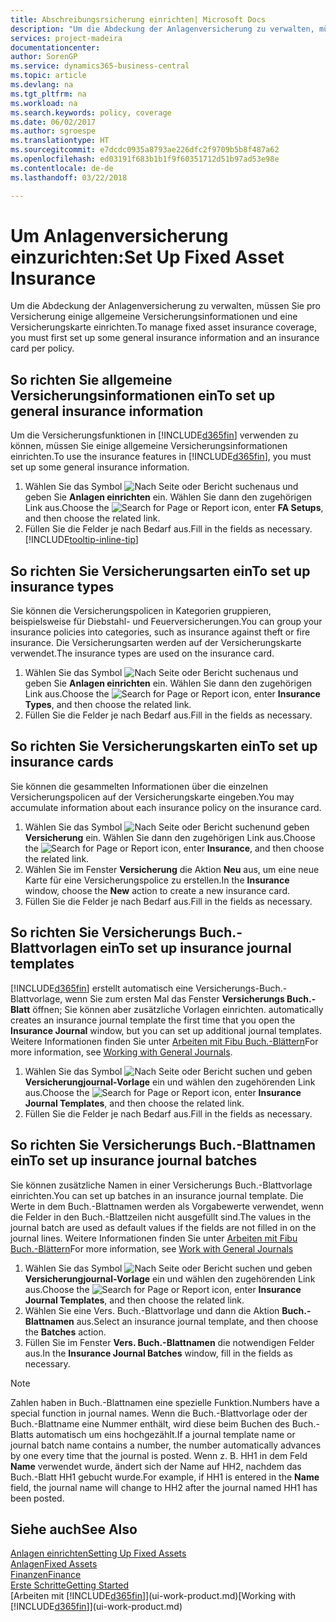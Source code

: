 ```yaml
---
title: Abschreibungsrsicherung einrichten| Microsoft Docs
description: "Um die Abdeckung der Anlagenversicherung zu verwalten, müssen Sie pro Versicherung einige allgemeine Versicherungsinformationen und eine Versicherungskarte einrichten."
services: project-madeira
documentationcenter: 
author: SorenGP
ms.service: dynamics365-business-central
ms.topic: article
ms.devlang: na
ms.tgt_pltfrm: na
ms.workload: na
ms.search.keywords: policy, coverage
ms.date: 06/02/2017
ms.author: sgroespe
ms.translationtype: HT
ms.sourcegitcommit: e7dcdc0935a8793ae226dfc2f9709b5b8f487a62
ms.openlocfilehash: ed03191f683b1b1f9f60351712d51b97ad53e98e
ms.contentlocale: de-de
ms.lasthandoff: 03/22/2018

---
```

# <a name="set-up-fixed-asset-insurance"></a><span data-ttu-id="5d443-103">Um Anlagenversicherung einzurichten:</span><span class="sxs-lookup"><span data-stu-id="5d443-103">Set Up Fixed Asset Insurance</span></span>
<span data-ttu-id="5d443-104">Um die Abdeckung der Anlagenversicherung zu verwalten, müssen Sie pro Versicherung einige allgemeine Versicherungsinformationen und eine Versicherungskarte einrichten.</span><span class="sxs-lookup"><span data-stu-id="5d443-104">To manage fixed asset insurance coverage, you must first set up some general insurance information and an insurance card per policy.</span></span>

## <a name="to-set-up-general-insurance-information"></a><span data-ttu-id="5d443-105">So richten Sie allgemeine Versicherungsinformationen ein</span><span class="sxs-lookup"><span data-stu-id="5d443-105">To set up general insurance information</span></span>
<span data-ttu-id="5d443-106">Um die Versicherungsfunktionen in [!INCLUDE[d365fin](includes/d365fin_md.md)]  verwenden zu können, müssen Sie einige allgemeine Versicherungsinformationen einrichten.</span><span class="sxs-lookup"><span data-stu-id="5d443-106">To use the insurance features in [!INCLUDE[d365fin](includes/d365fin_md.md)], you must set up some general insurance information.</span></span>  

1. <span data-ttu-id="5d443-107">Wählen Sie das Symbol ![Nach Seite oder Bericht suchen ](media/ui-search/search_small.png "Nach Seite oder Bericht suchen")aus und geben Sie **Anlagen einrichten** ein. Wählen Sie dann den zugehörigen Link aus.</span><span class="sxs-lookup"><span data-stu-id="5d443-107">Choose the ![Search for Page or Report](media/ui-search/search_small.png "Search for Page or Report icon") icon, enter **FA Setups**, and then choose the related link.</span></span>  
2. <span data-ttu-id="5d443-108">Füllen Sie die Felder je nach Bedarf aus.</span><span class="sxs-lookup"><span data-stu-id="5d443-108">Fill in the fields as necessary.</span></span> [!INCLUDE[tooltip-inline-tip](includes/tooltip-inline-tip_md.md)]  

## <a name="to-set-up-insurance-types"></a><span data-ttu-id="5d443-109">So richten Sie Versicherungsarten ein</span><span class="sxs-lookup"><span data-stu-id="5d443-109">To set up insurance types</span></span>
<span data-ttu-id="5d443-110">Sie können die Versicherungspolicen in Kategorien gruppieren, beispielsweise für Diebstahl- und Feuerversicherungen.</span><span class="sxs-lookup"><span data-stu-id="5d443-110">You can group your insurance policies into categories, such as insurance against theft or fire insurance.</span></span> <span data-ttu-id="5d443-111">Die Versicherungsarten werden auf der Versicherungskarte verwendet.</span><span class="sxs-lookup"><span data-stu-id="5d443-111">The insurance types are used on the insurance card.</span></span>

1. <span data-ttu-id="5d443-112">Wählen Sie das Symbol ![Nach Seite oder Bericht suchen ](media/ui-search/search_small.png "Nach Seite oder Bericht suchen")aus und geben Sie **Anlagen einrichten** ein. Wählen Sie dann den zugehörigen Link aus.</span><span class="sxs-lookup"><span data-stu-id="5d443-112">Choose the ![Search for Page or Report](media/ui-search/search_small.png "Search for Page or Report icon") icon, enter **Insurance Types**, and then choose the related link.</span></span>  
2. <span data-ttu-id="5d443-113">Füllen Sie die Felder je nach Bedarf aus.</span><span class="sxs-lookup"><span data-stu-id="5d443-113">Fill in the fields as necessary.</span></span>

## <a name="to-set-up-insurance-cards"></a><span data-ttu-id="5d443-114">So richten Sie Versicherungskarten ein</span><span class="sxs-lookup"><span data-stu-id="5d443-114">To set up insurance cards</span></span>
<span data-ttu-id="5d443-115">Sie können die gesammelten Informationen über die einzelnen Versicherungspolicen auf der Versicherungskarte eingeben.</span><span class="sxs-lookup"><span data-stu-id="5d443-115">You may accumulate information about each insurance policy on the insurance card.</span></span>  

1. <span data-ttu-id="5d443-116">Wählen Sie das Symbol ![Nach Seite oder Bericht suchen](media/ui-search/search_small.png "Nach Seite oder Bericht suchen")und geben **Versicherung** ein. Wählen Sie dann den zugehörigen Link aus.</span><span class="sxs-lookup"><span data-stu-id="5d443-116">Choose the ![Search for Page or Report](media/ui-search/search_small.png "Search for Page or Report icon") icon, enter **Insurance**, and then choose the related link.</span></span>  
2. <span data-ttu-id="5d443-117">Wählen Sie im Fenster **Versicherung** die Aktion **Neu** aus, um eine neue Karte für eine Versicherungspolice zu erstellen.</span><span class="sxs-lookup"><span data-stu-id="5d443-117">In the **Insurance** window, choose the **New** action to create a  new insurance card.</span></span>  
3. <span data-ttu-id="5d443-118">Füllen Sie die Felder je nach Bedarf aus.</span><span class="sxs-lookup"><span data-stu-id="5d443-118">Fill in the fields as necessary.</span></span>

## <a name="to-set-up-insurance-journal-templates"></a><span data-ttu-id="5d443-119">So richten Sie Versicherungs Buch.-Blattvorlagen ein</span><span class="sxs-lookup"><span data-stu-id="5d443-119">To set up insurance journal templates</span></span>
[!INCLUDE[d365fin](includes/d365fin_md.md)]<span data-ttu-id="5d443-120"> erstellt automatisch eine Versicherungs-Buch.-Blattvorlage, wenn Sie zum ersten Mal das Fenster **Versicherungs Buch.-Blatt** öffnen; Sie können aber zusätzliche Vorlagen einrichten.</span><span class="sxs-lookup"><span data-stu-id="5d443-120"> automatically creates an insurance journal template the first time that you open the **Insurance Journal** window, but you can set up additional journal templates.</span></span> <span data-ttu-id="5d443-121">Weitere Informationen finden Sie unter [Arbeiten mit Fibu Buch.-Blättern](ui-work-general-journals.md)</span><span class="sxs-lookup"><span data-stu-id="5d443-121">For more information, see [Working with General Journals](ui-work-general-journals.md).</span></span>  

1. <span data-ttu-id="5d443-122">Wählen Sie das Symbol ![Nach Seite oder Bericht suchen](media/ui-search/search_small.png "Nach Seite oder Bericht suchen") und geben **Versicherungjournal-Vorlage** ein und wählen den zugehörenden Link aus.</span><span class="sxs-lookup"><span data-stu-id="5d443-122">Choose the ![Search for Page or Report](media/ui-search/search_small.png "Search for Page or Report icon") icon, enter **Insurance Journal Templates**, and then choose the related link.</span></span>  
2. <span data-ttu-id="5d443-123">Füllen Sie die Felder je nach Bedarf aus.</span><span class="sxs-lookup"><span data-stu-id="5d443-123">Fill in the fields as necessary.</span></span>

## <a name="to-set-up-insurance-journal-batches"></a><span data-ttu-id="5d443-124">So richten Sie Versicherungs Buch.-Blattnamen ein</span><span class="sxs-lookup"><span data-stu-id="5d443-124">To set up insurance journal batches</span></span>
<span data-ttu-id="5d443-125">Sie können zusätzliche Namen in einer Versicherungs Buch.-Blattvorlage einrichten.</span><span class="sxs-lookup"><span data-stu-id="5d443-125">You can set up batches in an insurance journal template.</span></span> <span data-ttu-id="5d443-126">Die Werte in dem Buch.-Blattnamen werden als Vorgabewerte verwendet, wenn die Felder in den Buch.-Blattzeilen nicht ausgefüllt sind.</span><span class="sxs-lookup"><span data-stu-id="5d443-126">The values in the journal batch are used as default values if the fields are not filled in on the journal lines.</span></span> <span data-ttu-id="5d443-127">Weitere Informationen finden Sie unter [Arbeiten mit Fibu Buch.-Blättern](ui-work-general-journals.md)</span><span class="sxs-lookup"><span data-stu-id="5d443-127">For more information, see [Work with General Journals](ui-work-general-journals.md)</span></span>  

1. <span data-ttu-id="5d443-128">Wählen Sie das Symbol ![Nach Seite oder Bericht suchen](media/ui-search/search_small.png "Nach Seite oder Bericht suchen") und geben **Versicherungjournal-Vorlage** ein und wählen den zugehörenden Link aus.</span><span class="sxs-lookup"><span data-stu-id="5d443-128">Choose the ![Search for Page or Report](media/ui-search/search_small.png "Search for Page or Report icon") icon, enter **Insurance Journal Templates**, and then choose the related link.</span></span>  
2. <span data-ttu-id="5d443-129">Wählen Sie eine Vers. Buch.-Blattvorlage und dann die Aktion **Buch.-Blattnamen** aus.</span><span class="sxs-lookup"><span data-stu-id="5d443-129">Select an insurance journal template, and then choose the **Batches** action.</span></span>
3. <span data-ttu-id="5d443-130">Füllen Sie im Fenster **Vers. Buch.-Blattnamen** die notwendigen Felder aus.</span><span class="sxs-lookup"><span data-stu-id="5d443-130">In the **Insurance Journal Batches** window, fill in the fields as necessary.</span></span>

> [!NOTE]  
>   <span data-ttu-id="5d443-131">Zahlen haben in Buch.-Blattnamen eine spezielle Funktion.</span><span class="sxs-lookup"><span data-stu-id="5d443-131">Numbers have a special function in journal names.</span></span> <span data-ttu-id="5d443-132">Wenn die Buch.-Blattvorlage oder der Buch.-Blattname eine Nummer enthält, wird diese beim Buchen des Buch.-Blatts automatisch um eins hochgezählt.</span><span class="sxs-lookup"><span data-stu-id="5d443-132">If a journal template name or journal batch name contains a number, the number automatically advances by one every time that the journal is posted.</span></span> <span data-ttu-id="5d443-133">Wenn z. B. HH1 in dem Feld **Name** verwendet wurde, ändert sich der Name auf HH2, nachdem das Buch.-Blatt HH1 gebucht wurde.</span><span class="sxs-lookup"><span data-stu-id="5d443-133">For example, if HH1 is entered in the **Name** field, the journal name will change to HH2 after the journal named HH1 has been posted.</span></span>

## <a name="see-also"></a><span data-ttu-id="5d443-134">Siehe auch</span><span class="sxs-lookup"><span data-stu-id="5d443-134">See Also</span></span>
[<span data-ttu-id="5d443-135">Anlagen einrichten</span><span class="sxs-lookup"><span data-stu-id="5d443-135">Setting Up Fixed Assets</span></span>](fa-setup.md)  
[<span data-ttu-id="5d443-136">Anlagen</span><span class="sxs-lookup"><span data-stu-id="5d443-136">Fixed Assets</span></span>](fa-manage.md)  
[<span data-ttu-id="5d443-137">Finanzen</span><span class="sxs-lookup"><span data-stu-id="5d443-137">Finance</span></span>](finance.md)  
[<span data-ttu-id="5d443-138">Erste Schritte</span><span class="sxs-lookup"><span data-stu-id="5d443-138">Getting Started</span></span>](product-get-started.md)  
<span data-ttu-id="5d443-139">[Arbeiten mit [!INCLUDE[d365fin](includes/d365fin_md.md)]](ui-work-product.md)</span><span class="sxs-lookup"><span data-stu-id="5d443-139">[Working with [!INCLUDE[d365fin](includes/d365fin_md.md)]](ui-work-product.md)</span></span>

